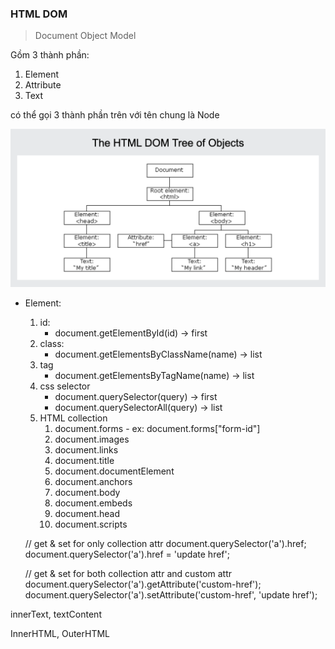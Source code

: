 ### HTML DOM

>Document Object Model

Gồm 3 thành phần:
1. Element
2. Attribute
3. Text


có thể gọi 3 thành phần trên với tên chung là Node

![alt text](./images/html-dom.png)

- Element: 
  1. id:
      - document.getElementById(id)             -> first
  2. class: 
      - document.getElementsByClassName(name)   -> list
  3. tag
      - document.getElementsByTagName(name)     -> list
  4. css selector
      - document.querySelector(query)           -> first
      - document.querySelectorAll(query)        -> list
  5. HTML collection
      1. document.forms - ex: document.forms["form-id"]
      2. document.images
      3. document.links
      4. document.title
      5. document.documentElement
      6. document.anchors
      7. document.body
      8. document.embeds
      9. document.head
      10. document.scripts

    // get & set for only collection attr
    document.querySelector('a').href;
    document.querySelector('a').href = 'update href';

    // get & set for both collection attr and custom attr
    document.querySelector('a').getAttribute('custom-href');
    document.querySelector('a').setAttribute('custom-href', 'update href');

innerText, textContent

InnerHTML, OuterHTML